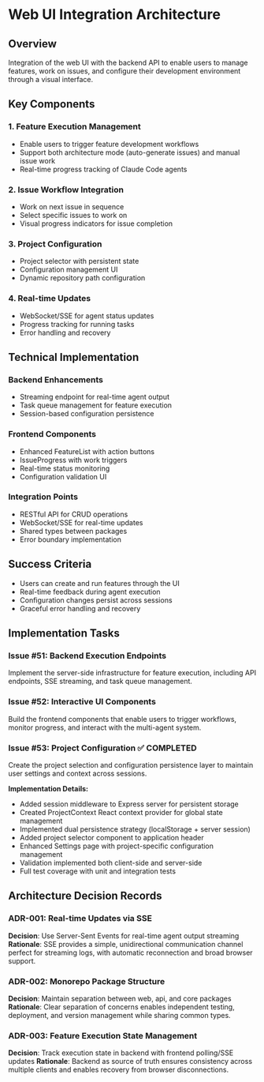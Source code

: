 # Web UI Integration Architecture

## Overview
Integration of the web UI with the backend API to enable users to manage features, work on issues, and configure their development environment through a visual interface.

## Key Components

### 1. Feature Execution Management
- Enable users to trigger feature development workflows
- Support both architecture mode (auto-generate issues) and manual issue work
- Real-time progress tracking of Claude Code agents

### 2. Issue Workflow Integration
- Work on next issue in sequence
- Select specific issues to work on
- Visual progress indicators for issue completion

### 3. Project Configuration
- Project selector with persistent state
- Configuration management UI
- Dynamic repository path configuration

### 4. Real-time Updates
- WebSocket/SSE for agent status updates
- Progress tracking for running tasks
- Error handling and recovery

## Technical Implementation

### Backend Enhancements
- Streaming endpoint for real-time agent output
- Task queue management for feature execution
- Session-based configuration persistence

### Frontend Components
- Enhanced FeatureList with action buttons
- IssueProgress with work triggers
- Real-time status monitoring
- Configuration validation UI

### Integration Points
- RESTful API for CRUD operations
- WebSocket/SSE for real-time updates
- Shared types between packages
- Error boundary implementation

## Success Criteria
- Users can create and run features through the UI
- Real-time feedback during agent execution
- Configuration changes persist across sessions
- Graceful error handling and recovery

## Implementation Tasks

### Issue #51: Backend Execution Endpoints
Implement the server-side infrastructure for feature execution, including API endpoints, SSE streaming, and task queue management.

### Issue #52: Interactive UI Components  
Build the frontend components that enable users to trigger workflows, monitor progress, and interact with the multi-agent system.

### Issue #53: Project Configuration  ✅ COMPLETED
Create the project selection and configuration persistence layer to maintain user settings and context across sessions.

**Implementation Details:**
- Added session middleware to Express server for persistent storage
- Created ProjectContext React context provider for global state management
- Implemented dual persistence strategy (localStorage + server session)
- Added project selector component to application header
- Enhanced Settings page with project-specific configuration management
- Validation implemented both client-side and server-side
- Full test coverage with unit and integration tests

## Architecture Decision Records

### ADR-001: Real-time Updates via SSE
**Decision**: Use Server-Sent Events for real-time agent output streaming
**Rationale**: SSE provides a simple, unidirectional communication channel perfect for streaming logs, with automatic reconnection and broad browser support.

### ADR-002: Monorepo Package Structure
**Decision**: Maintain separation between web, api, and core packages
**Rationale**: Clear separation of concerns enables independent testing, deployment, and version management while sharing common types.

### ADR-003: Feature Execution State Management
**Decision**: Track execution state in backend with frontend polling/SSE updates
**Rationale**: Backend as source of truth ensures consistency across multiple clients and enables recovery from browser disconnections.